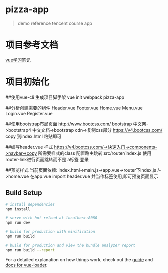# pizza-app

> demo reference tencent course app

# 项目参考文档
[vue学习笔记](http://note.youdao.com/noteshare?id=81a73f48d7622874aa6ada6446034bc0)

# 项目初始化
##使用vue-cli 生成项目脚手架
  vue init webpack pizza-app

##分析创建需要的组件
  Header.vue
  Footer.vue
  Home.vue
  Menu.vue
  Login.vue
  Register.vue

##使用bootstrap布局页面
  http://www.bootcss.com/ bootstrap 中文网->bootstrap4 中文文档->bootstrap cdn->复制css部分
  https://v4.bootcss.com/ copy 到index.html 粘贴即可

##编写header.vue 样式
  https://v4.bootcss.com/->快速入门->components->navbar->copy 所需要样式的class
  配置路由跳转:src/router/index.js
  使用router-link进行页面跳转而不是 a标签
  <router-link to="/login" class="nav-link">登录</router-link>

##预览样式
  当前页面依赖: index.html->main.js->app.vue->router下index.js /->home.vue
  在app.vue import header.vue 并当作标签使用,即可预览页面显示












## Build Setup

``` bash
# install dependencies
npm install

# serve with hot reload at localhost:8080
npm run dev

# build for production with minification
npm run build

# build for production and view the bundle analyzer report
npm run build --report
```

For a detailed explanation on how things work, check out the [guide](http://vuejs-templates.github.io/webpack/) and [docs for vue-loader](http://vuejs.github.io/vue-loader).

